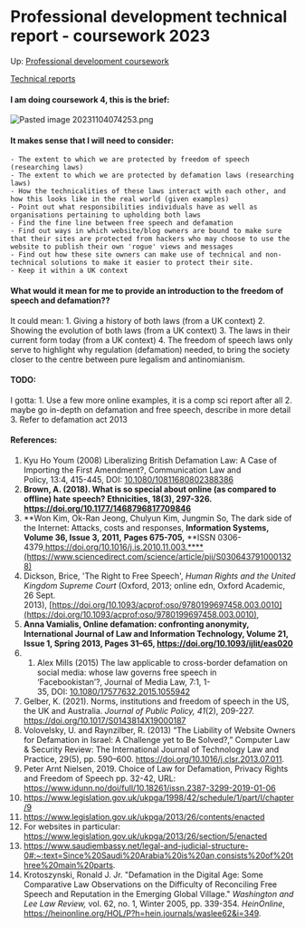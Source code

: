 # Professional development technical report - coursework 2023

Up: [Professional development coursework](professional_development_coursework)

[Technical reports](technical_reports)
#### I am doing coursework 4, this is the brief:
![Pasted image 20231104074253.png](pasted_image_20231104074253.png)
#### It makes sense that I will need to consider:
	- The extent to which we are protected by freedom of speech (researching laws)
	- The extent to which we are protected by defamation laws (researching laws)
	- How the technicalities of these laws interact with each other, and how this looks like in the real world (given examples)
	- Point out what responsibilities individuals have as well as organisations pertaining to upholding both laws
	- Find the fine line between free speech and defamation
	- Find out ways in which website/blog owners are bound to make sure that their sites are protected from hackers who may choose to use the website to publish their own 'rogue' views and messages
	- Find out how these site owners can make use of technical and non-technical solutions to make it easier to protect their site.
	- Keep it within a UK context

#### What would it mean for me to provide an introduction to the freedom of speech and defamation??

It could mean: 
	1. Giving a history of both laws (from a UK context)
	2. Showing the evolution of both laws (from a UK context)
	3. The laws in their current form today (from a UK context)
	4. The freedom of speech laws only serve to highlight why regulation (defamation) needed, to bring the society closer to the centre between pure legalism and antinomianism. 


#### TODO:

I gotta:
	1. Use a few more online examples, it is a comp sci report after all
	2. maybe go in-depth on defamation and free speech, describe in more detail
	3. Refer to defamation act 2013


#### References:

1. Kyu Ho Youm (2008) Liberalizing British Defamation Law: A Case of Importing the First Amendment?, Communication Law and Policy, 13:4, 415-445, DOI: [10.1080/10811680802388386](https://doi.org/10.1080/10811680802388386)
2. **Brown, A. (2018). What is so special about online (as compared to offline) hate speech? Ethnicities, 18(3), 297-326. https://doi.org/10.1177/1468796817709846**
3. **Won Kim, Ok-Ran Jeong, Chulyun Kim, Jungmin So, The dark side of the Internet: Attacks, costs and responses, **Information Systems,** **Volume 36, Issue 3,** **2011,** **Pages 675-705,** **ISSN 0306-4379,https://doi.org/10.1016/j.is.2010.11.003.****(https://www.sciencedirect.com/science/article/pii/S0306437910001328)
4. Dickson, Brice, 'The Right to Free Speech', _Human Rights and the United Kingdom Supreme Court_ (Oxford, 2013; online edn, Oxford Academic, 26 Sept. 2013), [https://doi.org/10.1093/acprof:oso/9780199697458.003.0010](https://doi.org/10.1093/acprof:oso/9780199697458.003.0010),
5. **Anna Vamialis, Online defamation: confronting anonymity, International Journal of Law and Information Technology, Volume 21, Issue 1, Spring 2013, Pages 31–65, https://doi.org/10.1093/ijlit/eas020**
6. 1. Alex Mills (2015) The law applicable to cross-border defamation on social media: whose law governs free speech in ‘Facebookistan’?, Journal of Media Law, 7:1, 1-35, DOI: [10.1080/17577632.2015.1055942](https://doi.org/10.1080/17577632.2015.1055942)
7. Gelber, K. (2021). Norms, institutions and freedom of speech in the US, the UK and Australia. _Journal of Public Policy,_ _41_(2), 209-227. https://doi.org/10.1017/S0143814X19000187
8. Volovelsky, U. and Raynzilber, R. (2013) “The Liability of Website Owners for Defamation in Israel: A Challenge yet to Be Solved?,” Computer Law & Security Review: The International Journal of Technology Law and Practice, 29(5), pp. 590–600. https://doi.org/10.1016/j.clsr.2013.07.011. 
9. Peter Arnt Nielsen, 2019. Choice of Law for Defamation, Privacy Rights and Freedom of Speech pp. 32-42, URL: https://www.idunn.no/doi/full/10.18261/issn.2387-3299-2019-01-06
10. https://www.legislation.gov.uk/ukpga/1998/42/schedule/1/part/I/chapter/9
11. https://www.legislation.gov.uk/ukpga/2013/26/contents/enacted
12. For websites in particular: https://www.legislation.gov.uk/ukpga/2013/26/section/5/enacted
13. https://www.saudiembassy.net/legal-and-judicial-structure-0#:~:text=Since%20Saudi%20Arabia%20is%20an,consists%20of%20three%20main%20parts.
14. Krotoszynski, Ronald J. Jr. "Defamation in the Digital Age: Some Comparative Law Observations on the Difficulty of Reconciling Free Speech and Reputation in the Emerging Global Village." _Washington and Lee Law Review,_ vol. 62, no. 1, Winter 2005, pp. 339-354. _HeinOnline_, https://heinonline.org/HOL/P?h=hein.journals/waslee62&i=349.